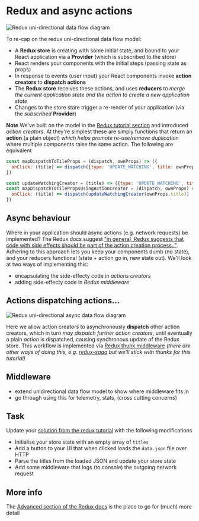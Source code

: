 # Redux and async actions

![Redux uni-directional data flow diagram](https://rawgit.com/crosslandwa/react-redux-primer/master/redux-async/ReduxUnidirectionalActionCreator.svg)

To re-cap on the redux uni-directional data flow model:
- A **Redux store** is creating with some initial state, and bound to your React application via a **Provider** (which is subscribed to the store)
- React renders your components with the initial steps (passing state as props)
- In response to events (user input) your React components invoke **action creators** to **dispatch actions**
- The **Redux store** receives these actions, and uses **reducers** to *merge the current application state and the action to create a new application state*
- Changes to the store stare trigger a re-render of your application (via the *subscribed* **Provider**)

**Note**
We've built on the model in the [Redux tutorial section](../redux#redux-uni-directional-flow) and introduced *action creators*. At they're simplest these are simply functions that return an **action** (a plain object) *which helps promote re-use/remove duplication* where multiple components raise the same action. The following are equivalent
```javascript
const mapDispatchToTileProps = (dispatch, ownProps) => ({
  onClick: (title) => dispatch({type: 'UPDATE_WATCHING', title: ownProps.title})
})

const updateWatchingCreator = (title) => ({type: 'UPDATE_WATCHING', title: title})
const mapDispatchToTilePropsUsingActionCreator = (dispatch, ownProps) => ({
  onClick: (title) => dispatch(updateWatchingCreator(ownProps.title))
})
```
## Async behaviour

Where in your application should async actions (e.g. network requests) be implemented? The Redux docs suggest ["in general, Redux suggests that code with side effects should be part of the action creation process. "](http://redux.js.org/docs/faq/Actions.html#how-can-i-represent-side-effects-such-as-ajax-calls-why-do-we-need-things-like-action-creators-thunks-and-middleware-to-do-async-behavior). Adhering to this approach lets you keep your components dumb (no state), and your reducers functional (state + action go in, new state out). We'll look at two ways of implementing this:
- encapsulating the side-effecty code in *actions creators*
- adding side-effecty code in *Redux middleware*

## Actions dispatching actions...

![Redux uni-directional async data flow diagram](https://rawgit.com/crosslandwa/react-redux-primer/master/redux-async/ReduxUnidirectionalAsyncAction.svg)

Here we allow action creators to asynchronously **dispatch** other action creators, which in turn *may dispatch further action creators*, until eventually a plain *action* is dispatched, causing synchronous update of the Redux store. This workflow is implemented via [Redux thunk middleware](https://github.com/gaearon/redux-thunk) *(there are other ways of doing this, e.g. [redux-saga](https://redux-saga.js.org/) but we'll stick with thunks for this tutorial)*

## Middleware
 - extend unidirectional data flow model to show where middleware fits in
 - go through using this for telemetry, stats, (cross cutting concerns)

## Task

Update your [solution from the redux tutorial](../redux#final-task) with the following modifications
- Initialise your store state with an empty array of `titles`
- Add a button to your UI that when clicked loads the `data.json` file over HTTP
- Parse the titles from the loaded JSON and update your store state
- Add some middleware that logs (to console) the outgoing network request

## More info

The [Advanced section of the Redux docs](http://redux.js.org/docs/advanced/) is the place to go for (much) more detail

